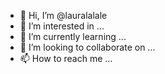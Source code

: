 - 👋 Hi, I’m @lauralalale
- 👀 I’m interested in ...
- 🌱 I’m currently learning ...
- 💞️ I’m looking to collaborate on ...
- 📫 How to reach me ...

<!---
lauralalale/lauralalale is a ✨ special ✨ repository because its `README.md` (this file) appears on your GitHub profile.
You can click the Preview link to take a look at your changes.
--->
